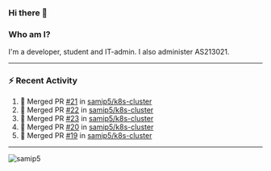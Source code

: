 ### Hi there 👋

### Who am I?
I'm a developer, student and IT-admin. I also administer AS213021.

---
### :zap: Recent Activity
<!--START_SECTION:activity-->
1. 🎉 Merged PR [#21](https://github.com/samip5/k8s-cluster/pull/21) in [samip5/k8s-cluster](https://github.com/samip5/k8s-cluster)
2. 🎉 Merged PR [#22](https://github.com/samip5/k8s-cluster/pull/22) in [samip5/k8s-cluster](https://github.com/samip5/k8s-cluster)
3. 🎉 Merged PR [#23](https://github.com/samip5/k8s-cluster/pull/23) in [samip5/k8s-cluster](https://github.com/samip5/k8s-cluster)
4. 🎉 Merged PR [#20](https://github.com/samip5/k8s-cluster/pull/20) in [samip5/k8s-cluster](https://github.com/samip5/k8s-cluster)
5. 🎉 Merged PR [#19](https://github.com/samip5/k8s-cluster/pull/19) in [samip5/k8s-cluster](https://github.com/samip5/k8s-cluster)
<!--END_SECTION:activity-->
---

<img align="center" src="https://github-readme-stats.vercel.app/api?username=samip5&show_icons=true" alt="samip5" />

